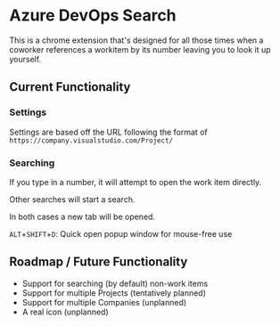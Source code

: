 # Azure DevOps Search

This is a chrome extension that's designed for all those times when a coworker references a workitem by its number leaving you to look it up yourself.

## Current Functionality

### Settings
Settings are based off the URL following the format of `https://company.visualstudio.com/Project/`

### Searching
If you type in a number, it will attempt to open the work item directly.

Other searches will start a search.

In both cases a new tab will be opened.


`ALT`+`SHIFT`+`D`:  Quick open popup window for mouse-free use

## Roadmap / Future Functionality

* Support for searching (by default) non-work items
* Support for multiple Projects (tentatively planned)
* Support for multiple Companies (unplanned)
* A real icon (unplanned)

